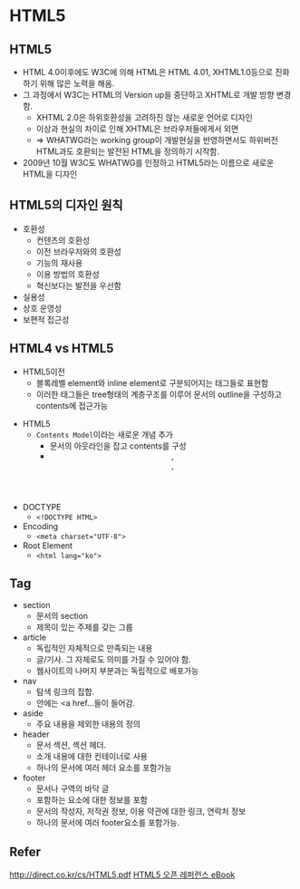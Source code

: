 # HTML5

## HTML5
- HTML 4.0이후에도 W3C에 의해 HTML은 HTML 4.01, XHTML1.0등으로 진화하기 위해 많은 노력을 해옴.
- 그 과정에서 W3C는 HTML의 Version up을 중단하고 XHTML로 개발 방향 변경함.
    - XHTML 2.0은 하위호환성을 고려하진 않는 새로운 언어로 디자인
    - 이상과 현실의 차이로 인해 XHTML은 브라우저들에게서 외면
    - => WHATWG라는 working group이 개발현실을 반영하면서도 하위버전 HTML과도 호환되는 발전된 HTML을 정의하기 시작함.
- 2009년 10월 W3C도 WHATWG를 인정하고 HTML5라는 이름으로 새로운 HTML을 디자인

## HTML5의 디자인 원칙
- 호환성
    + 컨텐츠의 호환성
    + 이전 브라우저와의 호환성
    + 기능의 재사용
    + 이용 방법의 호환성
    + 혁신보다는 발전을 우선함
- 실용성
- 상호 운영성
- 보편적 접근성

## HTML4 vs HTML5
- HTML5이전
    + 블록레벨 element와 inline element로 구분되어지는 태그들로 표현함
    + 이러한 태그들은 tree형태의 계층구조를 이루어 문서의 outline을 구성하고 contents에 접근가능
+ HTML5
    + `Contents Model`이라는 새로운 개념 추가
        * 문서의 아웃라인을 잡고 contents를 구성
        * <header>, <footer>, <article>
- DOCTYPE
    + `<!DOCTYPE HTML>`
- Encoding
    + `<meta charset="UTF-8">`
- Root Element
    + `<html lang="ko">`

## Tag
- section
    - 문서의 section
    - 제목이 있는 주제를 갖는 그룹
- article
    - 독립적인 자체적으로 만족되는 내용
    - 글/기사. 그 자체로도 의미를 가질 수 있어야 함.
    - 웹사이트의 나머지 부분과는 독립적으로 배포가능
- nav
    - 탐색 링크의 집합.
    - 안에는 <a href…들이 들어감.
- aside
    - 주요 내용을 제외한 내용의 정의
- header
    - 문서 섹션, 섹션 헤더.
    - 소개 내용에 대한 컨테이너로 사용
    - 하나의 문서에 여러 헤더 요소를 포함가능
- footer
    - 문서나 구역의 바닥 글
    - 포함하는 요소에 대한 정보를 포함
    - 문서의 작성자, 저작권 정보, 이용 약관에 대한 링크, 연락처 정보
    - 하나의 문서에 여러 footer요소를 포함가능.

## Refer
http://direct.co.kr/cs/HTML5.pdf
[HTML5 오픈 레퍼런스 eBook](http://www.clearboth.org/html5ref_ebook/)
